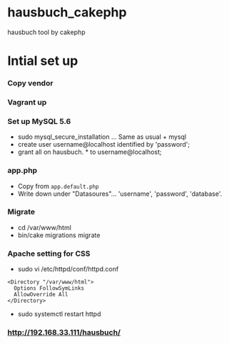 # hausbuch_cakephp
hausbuch tool by cakephp

# Intial set up
### Copy vendor
### Vagrant up
### Set up MySQL 5.6
- sudo mysql_secure_installation ... Same as usual + mysql
- create user username@localhost identified by 'password';
- grant all on hausbuch. * to username@localhost;
### app.php
- Copy from `app.default.php`
- Write down under "Datasoures"... 'username', 'password', 'database'.
### Migrate
- cd /var/www/html
- bin/cake migrations migrate
### Apache setting for CSS
- sudo vi /etc/httpd/conf/httpd.conf
```
<Directory "/var/www/html">
  Options FollowSymLinks
  AllowOverride All
</Directory>
```
- sudo systemctl restart httpd

### http://192.168.33.111/hausbuch/
